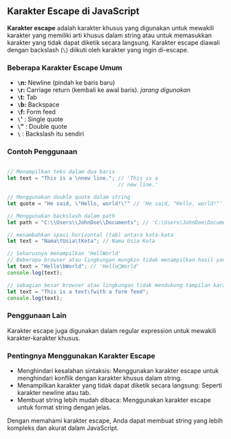 ## Karakter Escape di JavaScript

**Karakter escape** adalah karakter khusus yang digunakan untuk mewakili karakter yang memiliki arti khusus dalam string atau untuk memasukkan karakter yang tidak dapat diketik secara langsung. Karakter escape diawali dengan backslash (`\`) diikuti oleh karakter yang ingin di-escape.

### Beberapa Karakter Escape Umum

- **`\`n:** Newline (pindah ke baris baru)
- **`\`r:** Carriage return (kembali ke awal baris). *jarang digunakan*
- **`\`t:** Tab
- **`\`b:** Backspace
- **`\`f:** Form feed
- **`\`'** : Single quote
- **`\`"** : Double quote
- **`\`** : Backslash itu sendiri

### Contoh Penggunaan

```js

// Menampilkan teks dalam dua baris
let text = "This is a \nnew line."; // 'This is a 
                                    // new line.'

// Menggunakan double quote dalam string
let quote = "He said, \"Hello, world!\"" // 'He said, "Hello, world!"' 

// Menggunakan backslash dalam path
let path = "C:\\Users\\JohnDoe\\Documents"; // 'C:\Users\JohnDoe\Documents'

// menambahkan spasi horizontal (tab) antara kata-kata
let text = "Nama\tUsia\tKota"; // Nama Usia Kota

// Seharusnya menampilkan 'HellWorld'
// Beberapa browser atau lingkungan mungkin tidak menampilkan hasil yang diharapkan
let text = "Hello\bWorld"; // 'HelloWorld'
console.log(text);

// sebagian besar browser atau lingkungan tidak mendukung tampilan karakter `\f`.
let text = "This is a text\fwith a form feed";
console.log(text);
```

### Penggunaan Lain

Karakter escape juga digunakan dalam regular expression untuk mewakili karakter-karakter khusus.

### Pentingnya Menggunakan Karakter Escape

- Menghindari kesalahan sintaksis: Menggunakan karakter escape untuk menghindari konflik dengan karakter khusus dalam string.
- Menampilkan karakter yang tidak dapat diketik secara langsung: Seperti karakter newline atau tab.
- Membuat string lebih mudah dibaca: Menggunakan karakter escape untuk format string dengan jelas.

Dengan memahami karakter escape, Anda dapat membuat string yang lebih kompleks dan akurat dalam JavaScript.